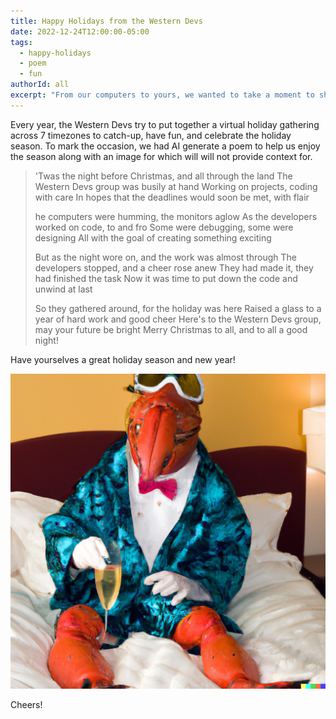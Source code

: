 ```yaml
---
title: Happy Holidays from the Western Devs 
date: 2022-12-24T12:00:00-05:00
tags:
  - happy-holidays
  - poem
  - fun
authorId: all
excerpt: "From our computers to yours, we wanted to take a moment to share with your part of our annual Western Devs Holiday Extranvaganza virtual celebration!"
---
```


Every year, the Western Devs try to put together a virtual holiday gathering across 7 timezones to catch-up, have fun, and celebrate the holiday season. To mark the occasion, we had AI generate a poem to help us enjoy the season along with an image for which will will not provide context for.

> 'Twas the night before Christmas, and all through the land
> The Western Devs group was busily at hand
> Working on projects, coding with care
> In hopes that the deadlines would soon be met, with flair
> 
> he computers were humming, the monitors aglow
> As the developers worked on code, to and fro
> Some were debugging, some were designing
> All with the goal of creating something exciting
> 
> But as the night wore on, and the work was almost through
> The developers stopped, and a cheer rose anew
> They had made it, they had finished the task
> Now it was time to put down the code and unwind at last
> 
> So they gathered around, for the holiday was here
> Raised a glass to a year of hard work and good cheer
> Here's to the Western Devs group, may your future be bright
> Merry Christmas to all, and to all a good night!

Have yourselves a great holiday season and new year!

![a portrait of the lobster dressed for bed and sipping a glass of champagne after a one night stand in Seattle. The lobster is sitting on a hotel bed, wearing an oversized aqua robe, with a shirt and bowtie, but no pants, and a set of ski goggles.](/images/2022-12-24-happy-holidays-2022/lobster.png)

Cheers!

